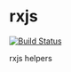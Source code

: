 # rxjs

[![Build Status](https://travis-ci.org/pinyin/rxjs.svg?branch=master)](https://travis-ci.org/pinyin/rxjs)

rxjs helpers
